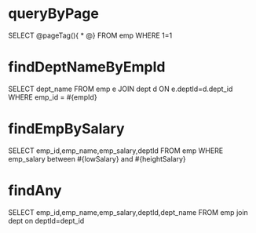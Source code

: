 queryByPage
===
SELECT 
@pageTag(){
    * 
@}
FROM emp 
WHERE 1=1


findDeptNameByEmpId
===
SELECT 
dept_name
FROM emp e JOIN dept d
ON e.deptId=d.dept_id
WHERE emp_id = #{empId}

findEmpBySalary
===
SELECT
emp_id,emp_name,emp_salary,deptId
FROM emp
WHERE emp_salary between #{lowSalary} and #{heightSalary}

findAny
===
SELECT
emp_id,emp_name,emp_salary,deptId,dept_name
FROM emp join dept
on deptId=dept_id

